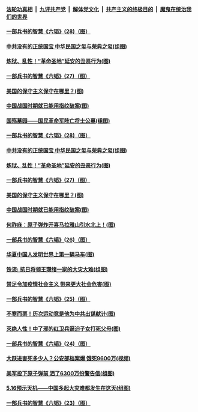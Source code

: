 ####  [法轮功真相](../../../../basic/blob/master/README.md?t=05220603) &nbsp;|&nbsp; [九评共产党](../../../../9ping.md/blob/master/README.md?t=05220603) &nbsp;|&nbsp; [解体党文化](../../../../jtdwh.md/blob/master/README.md?t=05220603)  &nbsp;|&nbsp; [共产主义的终极目的](../../../../gczydzjmd.md/blob/master/README.md?t=05220603) &nbsp;|&nbsp; [魔鬼在统治我们的世界](../../../../mgztzwmdsj.md/blob/master/README.md?t=05220603) 

#### [一部兵书的智慧《六韬》(28)（图）](../pages/p6/931050.md?t=05220603) 

#### [中共没有的正统国宝 中华民国之玺与荣典之玺(组图)](../pages/p6/933844.md?t=05220603) 

#### [炼狱、乱性！“革命圣地”延安的丑恶行为(图)](../pages/p6/932506.md?t=05220603) 

#### [一部兵书的智慧《六韬》(27)（图）](../pages/p6/931049.md?t=05220603) 

#### [美国的保守主义保守在哪里？(图)](../pages/p6/933575.md?t=05220603) 

#### [中国战国时期就已能用指纹破案(图)](../pages/p6/933152.md?t=05220603) 

#### [国殇墓园——国民革命军阵亡将士公墓(组图)](../pages/p6/933468.md?t=05220603) 

#### [一部兵书的智慧《六韬》(28)（图）](../pages/p6/931050.md?t=05220603) 

#### [中共没有的正统国宝 中华民国之玺与荣典之玺(组图)](../pages/p6/933844.md?t=05220603) 

#### [炼狱、乱性！“革命圣地”延安的丑恶行为(图)](../pages/p6/932506.md?t=05220603) 

#### [一部兵书的智慧《六韬》(27)（图）](../pages/p6/931049.md?t=05220603) 

#### [美国的保守主义保守在哪里？(图)](../pages/p6/933575.md?t=05220603) 

#### [中国战国时期就已能用指纹破案(图)](../pages/p6/933152.md?t=05220603) 

#### [何祚庥：原子弹炸开喜马拉雅山引水北上！(图)](../pages/p6/932509.md?t=05220603) 

#### [一部兵书的智慧《六韬》(26)（图）](../pages/p6/931048.md?t=05220603) 

#### [华夏中国人发明世界上第一辆马车(图)](../pages/p6/933466.md?t=05220603) 

#### [铁流: 抗日将领王瓒绪一家的大灾大难(组图)](../pages/p6/933251.md?t=05220603) 

#### [禁足令加疫情社会主义 带来更大社会危害(图)](../pages/p6/933613.md?t=05220603) 

#### [一部兵书的智慧《六韬》(25)（图）](../pages/p6/931047.md?t=05220603) 

#### [不寒而栗！历次运动竟是他为中共出谋献计(图)](../pages/p6/932497.md?t=05220603) 

#### [灭绝人性！中了邪的红卫兵逼迫子女打死父母(图)](../pages/p6/933151.md?t=05220603) 

#### [一部兵书的智慧《六韬》(24)（图）](../pages/p6/931045.md?t=05220603) 

#### [大跃进害死多少人？公安部档案爆 饿死9600万(视频)](../pages/p6/933441.md?t=05220603) 

#### [美军投下原子弹前 洒了6300万份警告信(组图)](../pages/p6/933194.md?t=05220603) 

#### [5.16预示天机——中国多起大灾难都发生在这天(组图)](../pages/p6/932096.md?t=05220603) 

#### [一部兵书的智慧《六韬》(23)（图）](../pages/p6/931042.md?t=05220603) 

